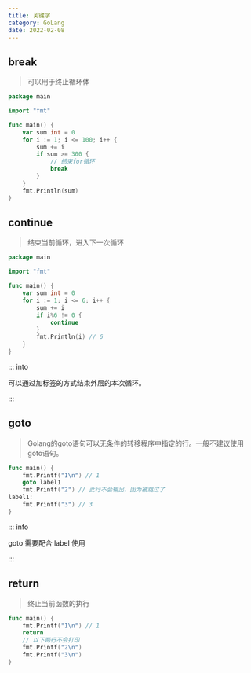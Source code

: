 ```yaml
---
title: 关键字
category: GoLang
date: 2022-02-08
---
```


## break

> 可以用于终止循环体

```go
package main

import "fmt"

func main() {
	var sum int = 0
	for i := 1; i <= 100; i++ {
		sum += i
		if sum >= 300 {
            // 结束for循环
			break
		}
	}
	fmt.Println(sum)
}
```

## continue

> 结束当前循环，进入下一次循环

```go
package main

import "fmt"

func main() {
	var sum int = 0
	for i := 1; i <= 6; i++ {
		sum += i
		if i%6 != 0 {
			continue
		}
		fmt.Println(i) // 6
	}
}
```

::: into

可以通过加标签的方式结束外层的本次循环。

:::

## goto

> Golang的goto语句可以无条件的转移程序中指定的行。一般不建议使用goto语句。

```go
func main() {
	fmt.Printf("1\n") // 1
	goto label1
	fmt.Printf("2") // 此行不会输出，因为被跳过了
label1:
	fmt.Printf("3") // 3
}
```

::: info

goto 需要配合 label 使用

:::

## return

> 终止当前函数的执行

```go
func main() {
	fmt.Printf("1\n") // 1
	return
    // 以下两行不会打印
	fmt.Printf("2\n")
	fmt.Printf("3\n")
}
```

